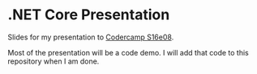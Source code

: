 # .NET Core Presentation

Slides for my presentation to [Codercamp S16e08](http://www.codercamphamilton.com/Events/2016/08/10/CoderCamp-S16E08).

Most of the presentation will be a code demo. I will add that code to this repository when I am done.
